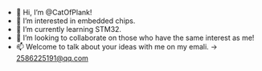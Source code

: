 - 👋 Hi, I’m @CatOfPlank!
- 👀 I’m interested in embedded chips.
- 🌱 I’m currently learning STM32.
- 💞️ I’m looking to collaborate on those who have the same interest as me!
- 📫 Welcome to talk about your ideas with me on my emali. -> 2586225191@qq.com


<!---
CatOfPlank/CatOfPlank is a ✨ special ✨ repository because its `README.md` (this file) appears on your GitHub profile.
You can click the Preview link to take a look at your changes.
--->
